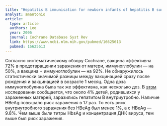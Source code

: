 ```yaml
---
title: "Hepatitis B immunisation for newborn infants of hepatitis B surface antigen-positive mothers"
analyst: amantonio
article:
  type: article
  authors: Lee
  year: 2006
  journal: Cochrane Database Syst Rev
  link: https://www.ncbi.nlm.nih.gov/pubmed/16625613
  pubmed: 16625613
---
```


Согласно систематическому обзору Cochrane, вакцина эффективна 72% в предотвращении заражения от матери, иммуноглобулин — на 50%, а вакцина + иммуноглобулин — на 92%. Не обнаружилось статистически значимой разницы между вакцинацией сразу после рождения и вакцинацией в возрасте 1 месяц. Одна доза иммуноглобулина была так же эффективна, как несколько доз.
В [этом](https://www.ncbi.nlm.nih.gov/pubmed/11920813) исследовании сообщается, что около 4% детей, родившихся у зараженных матерей, заразились гепатитом В внутриутробно. Наличие HBeAg повышало риск заражения в 17 раз. То есть риск внутриутробного заражения без HBeAg был менее 1%, а с HBeAg — 9.8%. Чем выше были титры HbsAg и концентрация ДНК вируса, тем выше был риск заражения.

